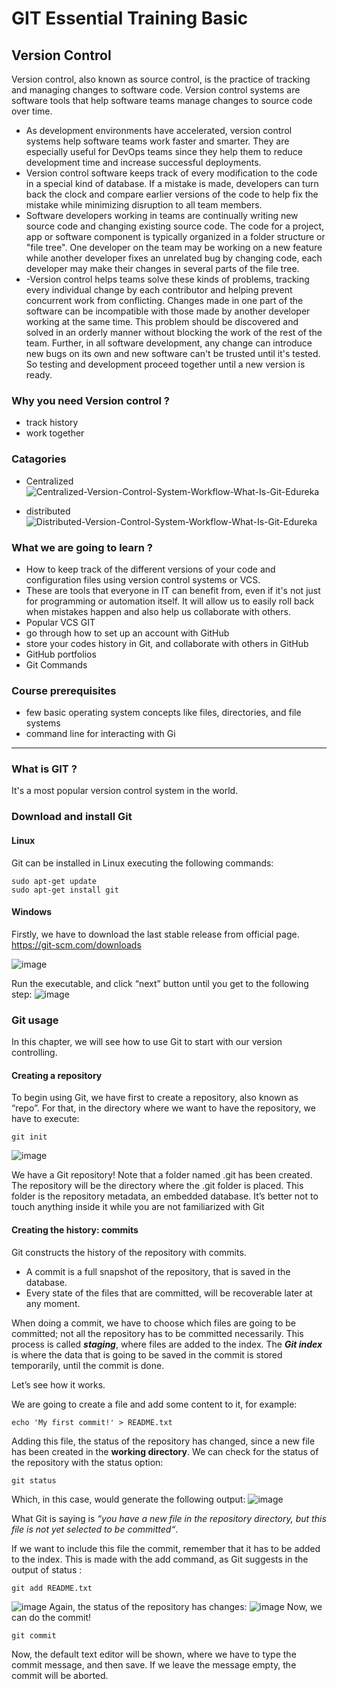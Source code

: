  # GIT Essential Training Basic 
 ## Version Control 
 Version control, also known as source control, is the practice of tracking and managing changes to software code. Version control systems are software tools that help software teams manage changes to source code over time.
 - As development environments have accelerated, version control systems help software teams work faster and smarter. They are especially useful for DevOps teams since they help them to reduce development time and increase successful deployments.
 - Version control software keeps track of every modification to the code in a special kind of database. If a mistake is made, developers can turn back the clock and compare earlier versions of the code to help fix the mistake while minimizing disruption to all team members.
 - Software developers working in teams are continually writing new source code and changing existing source code. The code for a project, app or software component is typically organized in a folder structure or "file tree". One developer on the team may be working on a new feature while another developer fixes an unrelated bug by changing code, each developer may make their changes in several parts of the file tree.
 - -Version control helps teams solve these kinds of problems, tracking every individual change by each contributor and helping prevent concurrent work from conflicting. Changes made in one part of the software can be incompatible with those made by another developer working at the same time. This problem should be discovered and solved in an orderly manner without blocking the work of the rest of the team. Further, in all software development, any change can introduce new bugs on its own and new software can't be trusted until it's tested. So testing and development proceed together until a new version is ready.
 
 ### Why you need Version control ?
 - track history 
 - work together 

### Catagories
- Centralized ![Centralized-Version-Control-System-Workflow-What-Is-Git-Edureka](https://user-images.githubusercontent.com/48562260/143176323-a6e04f13-b938-436c-9ed3-4ef03d3fe8e5.png)

- distributed ![Distributed-Version-Control-System-Workflow-What-Is-Git-Edureka](https://user-images.githubusercontent.com/48562260/143176332-287b72d1-bf44-459f-bd34-00deee85316d.png)

### What we are going to learn ?
- How to keep track of the different versions of your code and configuration files using version control systems or VCS.
-  These are tools that everyone in IT can benefit from, even if it's not just for programming or automation itself. It will allow us to easily roll back when mistakes happen and also help us collaborate with others.
-  Popular VCS GIT 
-  go through how to set up an account with GitHub
-  store your codes history in Git, and collaborate with others in GitHub
-  GitHub portfolios 
-  Git Commands  

### Course prerequisites
- few basic operating system concepts like files, directories, and file systems
- command line for interacting with Gi
   
   
---
   
### What is GIT ?
It's a most popular version control system in the world.

### Download and install Git

#### Linux
Git can be installed in Linux executing the following commands:
```
sudo apt-get update
sudo apt-get install git
```
#### Windows
Firstly, we have to download the last stable release from official page. https://git-scm.com/downloads

![image](https://user-images.githubusercontent.com/48562260/143528234-61fad806-ff9e-4a24-829d-d5e828a9e278.png)


Run the executable, and click “next” button until you get to the following step:
![image](https://user-images.githubusercontent.com/48562260/143528696-f2bb2aac-98be-4605-8385-033dc691f05d.png)


### Git usage
In this chapter, we will see how to use Git to start with our version controlling.

#### Creating a repository
To begin using Git, we have first to create a repository, also known as “repo”. For that, in the directory where we want to have the repository, we have to execute:
``` 
git init 
```
![image](https://user-images.githubusercontent.com/48562260/143530401-72e87c1f-2c44-4316-ba69-aa50ff5b14c3.png)

We have a Git repository! Note that a folder named .git has been created. The repository will be the directory where the .git folder is placed. This folder is the repository metadata, an embedded database. It’s better not to touch anything inside it while you are not familiarized with Git

#### Creating the history: commits
Git constructs the history of the repository with commits. 
- A commit is a full snapshot of the repository, that is saved in the database. 
- Every state of the files that are committed, will be recoverable later at any moment.

When doing a commit, we have to choose which files are going to be committed; not all the repository has to be committed necessarily. This process is called ***staging***, where files are added to the index. The _**Git index**_ is where the data that is going to be saved in the commit is stored temporarily, until the commit is done.

Let’s see how it works.

We are going to create a file and add some content to it, for example:
```
echo 'My first commit!' > README.txt
```
Adding this file, the status of the repository has changed, since a new file has been created in the **working directory**. We can check for the status of the repository with the status option:
```
git status
```
Which, in this case, would generate the following output:
![image](https://user-images.githubusercontent.com/48562260/143530724-c5675b34-48fc-4b48-ba9e-2152a937ca54.png)

What Git is saying is _“you have a new file in the repository directory, but this file is not yet selected to be committed“_.

If we want to include this file the commit, remember that it has to be added to the index. This is made with the add command, as Git suggests in the output of status :
```
git add README.txt
```
![image](https://user-images.githubusercontent.com/48562260/143530873-d9daaca5-0f6a-4ae1-bb64-9955a797073c.png)
Again, the status of the repository has changes:
![image](https://user-images.githubusercontent.com/48562260/143530945-4e632d1b-56b1-45ff-858a-06f8e28270e7.png)
Now, we can do the commit!
```
git commit
```
Now, the default text editor will be shown, where we have to type the commit message, and then save. If we leave the message empty, the commit will be aborted.


